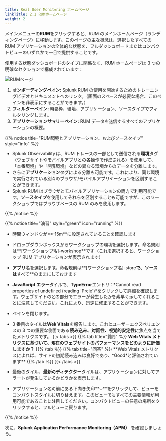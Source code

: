 ```yaml
---
title: Real User Monitoring ホームページ
linkTitle: 2.1 RUMホームページ
weight: 2
---
```


メインメニューの**RUM**をクリックすると、RUM のメインホームページ（ランディングページ）に移動します。このページの主な概念は、選択したすべての RUM アプリケーションの全体的な状態を、フルダッシュボードまたはコンパクトビューのいずれかで一目で提供することです。

使用する状態ダッシュボードのタイプに関係なく、RUM ホームページは 3 つの明確なセクションで構成されています：

![RUMページ](../images/rum-main.png)

1. **オンボーディングペイン:** Splunk RUM の使用を開始するためのトレーニングビデオとドキュメントへのリンク。（画面のスペースが必要な場合、このペインを非表示にすることができます。）
2. **フィルターペイン:** 時間枠、環境、アプリケーション、ソースタイプでフィルタリングします。
3. **アプリケーションサマリーペイン:** RUM データを送信するすべてのアプリケーションの概要。

{{% notice title="RUM環境とアプリケーション、およびソースタイプ" style="info" %}}

- Splunk Observability は、RUM トレースの一部として送信される**環境**タグ（ウェブサイトやモバイルアプリとの各操作で作成される）を使用して、「本番環境」や「開発環境」などの異なる環境からのデータを分離します。
- さらに**アプリケーション**タグによる分離も可能です。これにより、同じ環境で実行されている別々のブラウザ/モバイルアプリケーションを区別することができます。
- Splunk RUM はブラウザとモバイルアプリケーションの両方で利用可能です。**ソースタイプ**を使用してそれらを区別することも可能ですが、このワークショップではブラウザベースの RUM のみを使用します。

{{% /notice %}}

{{% notice title="演習" style="green" icon="running" %}}

- 時間ウィンドウが**-15m**に設定されていることを確認します
- ドロップダウンボックスからワークショップの環境を選択します。命名規則は**[ワークショップ名]-workshop**です（これを選択すると、ワークショップ RUM アプリケーションが表示されます）
- **アプリ**名を選択します。命名規則は**[ワークショップ名]-store**で、**ソース**は**すべて**のままにしておきます
- **JavaScript エラー**タイルで、**TypeError**エントリ：*Cannot read properties of undefined (reading 'Prcie')*をクリックして詳細を確認します。ウェブサイトのどの部分でエラーが発生したかを素早く示してくれることに注意してください。これにより、迅速に修正することができます。
- ペインを閉じます。
- 3 番目のタイルは**Web Vitals**を報告します。これはユーザーエクスペリエンスの 3 つの重要な側面である**読み込み、対話性、視覚的安定性**に焦点を当てたメトリクスです。
  {{< tabs >}}
  {{% tab title="質問" %}}
  **Web Vitals メトリクスに基づいて、現在のウェブサイトのパフォーマンスをどのように評価しますか？**
  {{% /tab %}}
  {{% tab title="回答" %}}
  \*\*Web Vitals メトリクスによれば、サイトの初期読み込みは良好であり、\*Good\*と評価されています\*\*
  {{% /tab %}}
  {{< /tabs >}}

- 最後のタイル、**最新のディテクター**タイルは、アプリケーションに対してアラートが発生しているかどうかを表示します。
- アプリケーション名の前にある下向き矢印**⌵**をクリックして、ビューをコンパクトスタイルに切り替えます。このビューでもすべての主要情報が利用可能であることに注目してください。コンパクトビューの任意の場所をクリックすると、フルビューに戻ります。

{{% /notice %}}

次に、**Splunk Application Performance Monitoring（APM）** を確認しましょう。
